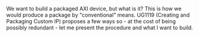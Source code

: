 We want to build a packaged AXI device, but what is it?
This is how we would produce a package by "conventional" means.
UG1119 (Creating and Packaging Custom IP) proposes a few ways so - at the cost of being possibly redundant - let me present the procedure and what I want to build.